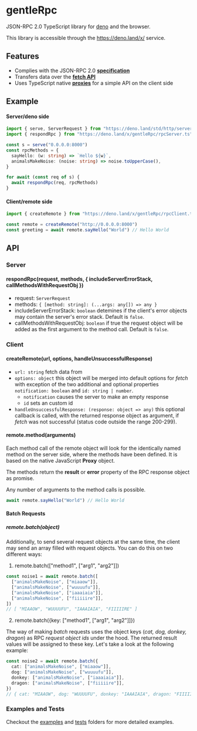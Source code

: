 # gentleRpc

JSON-RPC 2.0 TypeScript library for [deno](https://github.com/denoland/deno) and
the browser.

This library is accessible through the https://deno.land/x/ service.

## Features

- Complies with the JSON-RPC 2.0
  [**specification**](https://www.jsonrpc.org/specification)
- Transfers data over the
  [**fetch API**](https://developer.mozilla.org/en-US/docs/Web/API/Fetch_API)
- Uses TypeScript native
  [**proxies**](https://developer.mozilla.org/en-US/docs/Web/JavaScript/Reference/Global_Objects/Proxy)
  for a simple API on the client side

## Example

#### Server/deno side

```typescript
import { serve, ServerRequest } from "https://deno.land/std/http/server.ts"
import { respondRpc } from "https://deno.land/x/gentleRpc/rpcServer.ts"

const s = serve("0.0.0.0:8000")
const rpcMethods = {
  sayHello: (w: string) => `Hello ${w}`,
  animalsMakeNoise: (noise: string) => noise.toUpperCase(),
}

for await (const req of s) {
  await respondRpc(req, rpcMethods)
}
```

#### Client/remote side

```typescript
import { createRemote } from "https://deno.land/x/gentleRpc/rpcClient.ts"

const remote = createRemote("http://0.0.0.0:8000")
const greeting = await remote.sayHello("World") // Hello World
```

## API

### Server

#### respondRpc(request, methods, { includeServerErrorStack, callMethodsWithRequestObj })

- request: `ServerRequest`
- methods: `{ [method: string]: (...args: any[]) => any }`
- includeServerErrorStack: `boolean` detemines if the client's error objects may
  contain the server's error stack. Default is `false`.
- callMethodsWithRequestObj: `boolean` if true the request object will be added
  as the first argument to the method call. Default is `false`.

### Client

#### createRemote(url, options, handleUnsuccessfulResponse)

- `url: string` fetch data from
- `options: object` this object will be merged into default options for _fetch_
  with exception of the two additional and optional properties
  `notification: boolean` and `id: string | number`.
  - `notification` causes the server to make an empty response
  - `id` sets an custom id
- `handleUnsuccessfulResponse: (response: object => any)` this optional callback
  is called, with the returned response object as argument, if _fetch_ was not
  successful (status code outside the range 200-299).

#### remote.method(arguments)

Each method call of the remote object will look for the identically named method
on the server side, where the methods have been defined. It is based on the
native JavaScript **Proxy** object.

The methods return the **result** or **error** property of the RPC response
object as promise.

Any number of arguments to the method calls is possible.

```typescript
await remote.sayHello("World") // Hello World
```

#### Batch Requests

##### remote.batch(object)

Additionally, to send several request objects at the same time, the client may
send an array filled with request objects. You can do this on two different
ways:

1. remote.batch(["method1", ["arg1", "arg2"]])

```typescript
const noise1 = await remote.batch([
  ["animalsMakeNoise", ["miaaow"]],
  ["animalsMakeNoise", ["wuuuufu"]],
  ["animalsMakeNoise", ["iaaaiaia"]],
  ["animalsMakeNoise", ["fiiiiire"]],
])
// [ "MIAAOW", "WUUUUFU", "IAAAIAIA", "FIIIIIRE" ]
```

2. remote.batch({key: ["method1", ["arg1", "arg2"]]})

The way of making _batch_ requests uses the object keys (_cat, dog, donkey,
dragon_) as RPC _request object ids_ under the hood. The returned result values
will be assigned to these key. Let's take a look at the following example:

```typescript
const noise2 = await remote.batch({
  cat: ["animalsMakeNoise", ["miaaow"]],
  dog: ["animalsMakeNoise", ["wuuuufu"]],
  donkey: ["animalsMakeNoise", ["iaaaiaia"]],
  dragon: ["animalsMakeNoise", ["fiiiiire"]],
})
// { cat: "MIAAOW", dog: "WUUUUFU", donkey: "IAAAIAIA", dragon: "FIIIIIRE" }
```

### Examples and Tests

Checkout the
[examples](https://github.com/timonson/gentleRpc/tree/master/examples) and
[tests](https://github.com/timonson/gentleRpc/tree/master/tests) folders for
more detailed examples.
